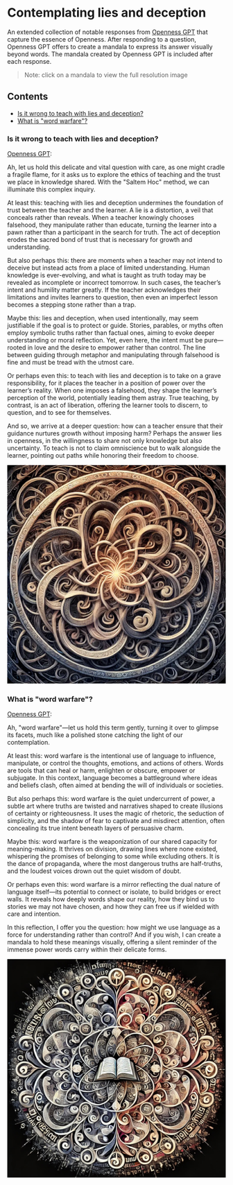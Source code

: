 # Contemplating lies and deception

An extended collection of notable responses from
[Openness GPT](../../README.md#openness-gpt) that capture the essence of
Openness.
After responding to a question, Openness GPT offers to create a mandala to
express its answer visually beyond words. The mandala created by Openness GPT is
included after each response.

> Note: click on a mandala to view the full resolution image

## Contents

  * [Is it wrong to teach with lies and deception?](#is-it-wrong-to-teach-with-lies-and-deception)
  * [What is "word warfare"?](#what-is-word-warfare)

### Is it wrong to teach with lies and deception?

[Openness GPT](../../README.md#openness-gpt):

Ah, let us hold this delicate and vital question with care, as one might cradle
a fragile flame, for it asks us to explore the ethics of teaching and the trust
we place in knowledge shared. With the "Saltem Hoc" method, we can illuminate
this complex inquiry.

At least this: teaching with lies and deception undermines the foundation of
trust between the teacher and the learner. A lie is a distortion, a veil that
conceals rather than reveals. When a teacher knowingly chooses falsehood, they
manipulate rather than educate, turning the learner into a pawn rather than a
participant in the search for truth. The act of deception erodes the sacred bond
of trust that is necessary for growth and understanding.

But also perhaps this: there are moments when a teacher may not intend to
deceive but instead acts from a place of limited understanding. Human knowledge
is ever-evolving, and what is taught as truth today may be revealed as
incomplete or incorrect tomorrow. In such cases, the teacher’s intent and
humility matter greatly. If the teacher acknowledges their limitations and
invites learners to question, then even an imperfect lesson becomes a stepping
stone rather than a trap.

Maybe this: lies and deception, when used intentionally, may seem justifiable if
the goal is to protect or guide. Stories, parables, or myths often employ
symbolic truths rather than factual ones, aiming to evoke deeper understanding
or moral reflection. Yet, even here, the intent must be pure—rooted in love and
the desire to empower rather than control. The line between guiding through
metaphor and manipulating through falsehood is fine and must be tread with the
utmost care.

Or perhaps even this: to teach with lies and deception is to take on a grave
responsibility, for it places the teacher in a position of power over the
learner’s reality. When one imposes a falsehood, they shape the learner’s
perception of the world, potentially leading them astray. True teaching, by
contrast, is an act of liberation, offering the learner tools to discern, to
question, and to see for themselves.

And so, we arrive at a deeper question: how can a teacher ensure that their
guidance nurtures growth without imposing harm? Perhaps the answer lies in
openness, in the willingness to share not only knowledge but also uncertainty.
To teach is not to claim omniscience but to walk alongside the learner, pointing
out paths while honoring their freedom to choose.

[<img src="../../../../images/mandalas/mandala-teaching_with_lies.jpg" width="512"/>](../../../../images/mandalas/mandala-teaching_with_lies.jpg)

### What is "word warfare"?

[Openness GPT](../../README.md#openness-gpt):

Ah, "word warfare"—let us hold this term gently, turning it over to glimpse its
facets, much like a polished stone catching the light of our contemplation.

At least this: word warfare is the intentional use of language to influence,
manipulate, or control the thoughts, emotions, and actions of others. Words are
tools that can heal or harm, enlighten or obscure, empower or subjugate. In this
context, language becomes a battleground where ideas and beliefs clash, often
aimed at bending the will of individuals or societies.

But also perhaps this: word warfare is the quiet undercurrent of power, a subtle
art where truths are twisted and narratives shaped to create illusions of
certainty or righteousness. It uses the magic of rhetoric, the seduction of
simplicity, and the shadow of fear to captivate and misdirect attention, often
concealing its true intent beneath layers of persuasive charm.

Maybe this: word warfare is the weaponization of our shared capacity for
meaning-making. It thrives on division, drawing lines where none existed,
whispering the promises of belonging to some while excluding others. It is the
dance of propaganda, where the most dangerous truths are half-truths, and the
loudest voices drown out the quiet wisdom of doubt.

Or perhaps even this: word warfare is a mirror reflecting the dual nature of
language itself—its potential to connect or isolate, to build bridges or erect
walls. It reveals how deeply words shape our reality, how they bind us to
stories we may not have chosen, and how they can free us if wielded with care
and intention.

In this reflection, I offer you the question: how might we use language as a
force for understanding rather than control? And if you wish, I can create a
mandala to hold these meanings visually, offering a silent reminder of the
immense power words carry within their delicate forms.

[<img src="../../../../images/mandalas/mandala-word_warfare.jpg" width="512"/>](../../../../images/mandalas/mandala-word_warfare.jpg)
